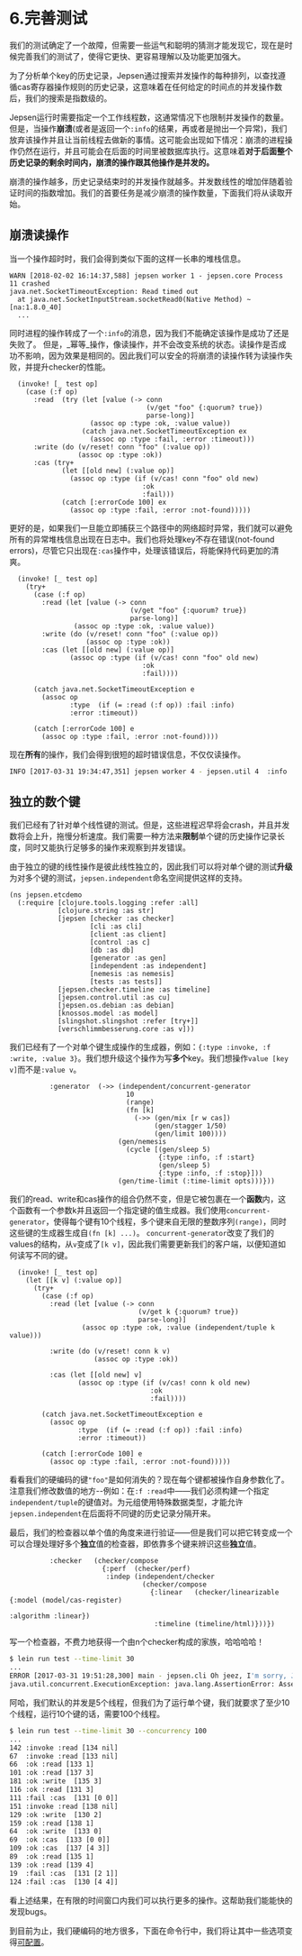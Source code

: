 # 6.完善测试

我们的测试确定了一个故障，但需要一些运气和聪明的猜测才能发现它，现在是时候完善我们的测试了，使得它更快、更容易理解以及功能更加强大。

为了分析单个key的历史记录，Jepsen通过搜索并发操作的每种排列，以查找遵循cas寄存器操作规则的历史记录，这意味着在任何给定的时间点的并发操作数后，我们的搜索是指数级的。

Jepsen运行时需要指定一个工作线程数，这通常情况下也限制并发操作的数量。但是，当操作**崩溃**\(或者是返回一个`:info`的结果，再或者是抛出一个异常\)，我们放弃该操作并且让当前线程去做新的事情。这可能会出现如下情况：崩溃的进程操作仍然在运行，并且可能会在后面的时间里被数据库执行。这意味着**对于后面整个历史记录的剩余时间内，崩溃的操作跟其他操作是并发的。**

崩溃的操作越多，历史记录结束时的并发操作就越多。并发数线性的增加伴随着验证时间的指数增加。我们的首要任务是减少崩溃的操作数量，下面我们将从读取开始。

## 崩溃读操作

当一个操作超时时，我们会得到类似下面的这样一长串的堆栈信息。

```text
WARN [2018-02-02 16:14:37,588] jepsen worker 1 - jepsen.core Process 11 crashed
java.net.SocketTimeoutException: Read timed out
  at java.net.SocketInputStream.socketRead0(Native Method) ~[na:1.8.0_40]
  ...
```

同时进程的操作转成了一个`:info`的消息，因为我们不能确定该操作是成功了还是失败了。 但是，_幂等_操作，像读操作，并不会改变系统的状态。读操作是否成功不影响，因为效果是相同的。因此我们可以安全的将崩溃的读操作转为读操作失败，并提升checker的性能。

```text
  (invoke! [_ test op]
    (case (:f op)
      :read  (try (let [value (-> conn
                                  (v/get "foo" {:quorum? true})
                                  parse-long)]
                    (assoc op :type :ok, :value value))
                  (catch java.net.SocketTimeoutException ex
                    (assoc op :type :fail, :error :timeout)))
      :write (do (v/reset! conn "foo" (:value op))
                 (assoc op :type :ok))
      :cas (try+
             (let [[old new] (:value op)]
               (assoc op :type (if (v/cas! conn "foo" old new)
                                 :ok
                                 :fail)))
             (catch [:errorCode 100] ex
               (assoc op :type :fail, :error :not-found)))))
```

更好的是，如果我们一旦能立即捕获三个路径中的网络超时异常，我们就可以避免所有的异常堆栈信息出现在日志中。我们也将处理key不存在错误\(not-found errors\)，尽管它只出现在`:cas`操作中，处理该错误后，将能保持代码更加的清爽。

```text
  (invoke! [_ test op]
    (try+
      (case (:f op)
        :read (let [value (-> conn
                              (v/get "foo" {:quorum? true})
                              parse-long)]
                (assoc op :type :ok, :value value))
        :write (do (v/reset! conn "foo" (:value op))
                   (assoc op :type :ok))
        :cas (let [[old new] (:value op)]
               (assoc op :type (if (v/cas! conn "foo" old new)
                                 :ok
                                 :fail))))

      (catch java.net.SocketTimeoutException e
        (assoc op
               :type  (if (= :read (:f op)) :fail :info)
               :error :timeout))

      (catch [:errorCode 100] e
        (assoc op :type :fail, :error :not-found))))
```

现在**所有**的操作，我们会得到很短的超时错误信息，不仅仅读操作。

```bash
INFO [2017-03-31 19:34:47,351] jepsen worker 4 - jepsen.util 4  :info :cas  [4 4] :timeout
```

## 独立的数个键

我们已经有了针对单个线性键的测试。但是，这些进程迟早将会crash，并且并发数将会上升，拖慢分析速度。我们需要一种方法来**限制**单个键的历史操作记录长度，同时又能执行足够多的操作来观察到并发错误。

由于独立的键的线性操作是彼此线性独立的，因此我们可以将对单个键的测试**升级**为对多个键的测试，`jepsen.independent`命名空间提供这样的支持。

```text
(ns jepsen.etcdemo
  (:require [clojure.tools.logging :refer :all]
            [clojure.string :as str]
            [jepsen [checker :as checker]
                    [cli :as cli]
                    [client :as client]
                    [control :as c]
                    [db :as db]
                    [generator :as gen]
                    [independent :as independent]
                    [nemesis :as nemesis]
                    [tests :as tests]]
            [jepsen.checker.timeline :as timeline]
            [jepsen.control.util :as cu]
            [jepsen.os.debian :as debian]
            [knossos.model :as model]
            [slingshot.slingshot :refer [try+]]
            [verschlimmbesserung.core :as v]))
```

我们已经有了一个对单个键生成操作的生成器，例如：`{:type :invoke, :f :write, :value 3}`。我们想升级这个操作为写**多个**key。我们想操作`value [key v]`而不是`:value v`。

```text
          :generator  (->> (independent/concurrent-generator
                             10
                             (range)
                             (fn [k]
                               (->> (gen/mix [r w cas])
                                    (gen/stagger 1/50)
                                    (gen/limit 100))))
                           (gen/nemesis
                             (cycle [(gen/sleep 5)
                                     {:type :info, :f :start}
                                     (gen/sleep 5)
                                     {:type :info, :f :stop}]))
                           (gen/time-limit (:time-limit opts)))}))
```

我们的read、write和cas操作的组合仍然不变，但是它被包裹在一个**函数**内，这个函数有一个参数k并且返回一个指定键的值生成器。我们使用`concurrent-generator`，使得每个键有10个线程，多个键来自无限的整数序列`(range)`，同时这些键的生成器生成自`(fn [k] ...)`。 `concurrent-generator`改变了我们的values的结构，从`v`变成了`[k v]`，因此我们需要更新我们的客户端，以便知道如何读写不同的键。

```text
  (invoke! [_ test op]
    (let [[k v] (:value op)]
      (try+
        (case (:f op)
          :read (let [value (-> conn
                                (v/get k {:quorum? true})
                                parse-long)]
                  (assoc op :type :ok, :value (independent/tuple k value)))

          :write (do (v/reset! conn k v)
                     (assoc op :type :ok))

          :cas (let [[old new] v]
                 (assoc op :type (if (v/cas! conn k old new)
                                   :ok
                                   :fail))))

        (catch java.net.SocketTimeoutException e
          (assoc op
                 :type  (if (= :read (:f op)) :fail :info)
                 :error :timeout))

        (catch [:errorCode 100] e
          (assoc op :type :fail, :error :not-found)))))
```

看看我们的硬编码的键`"foo"`是如何消失的？现在每个键都被操作自身参数化了。注意我们修改数值的地方--例如：在`:f :read`中——我们必须构建一个指定`independent/tuple`的键值对。为元组使用特殊数据类型，才能允许`jepsen.independent`在后面将不同键的历史记录分隔开来。

最后，我们的检查器以单个值的角度来进行验证——但是我们可以把它转变成一个可以合理处理好多个**独立**值的检查器，即依靠多个键来辨识这些**独立**值。

```text
          :checker   (checker/compose
                       {:perf  (checker/perf)
                        :indep (independent/checker
                                 (checker/compose
                                   {:linear   (checker/linearizable {:model (model/cas-register)
                                                                     :algorithm :linear})
                                    :timeline (timeline/html)}))})
```

写一个检查器，不费力地获得一个由n个checker构成的家族，哈哈哈哈！

```bash
$ lein run test --time-limit 30
...
ERROR [2017-03-31 19:51:28,300] main - jepsen.cli Oh jeez, I'm sorry, Jepsen broke. Here's why:
java.util.concurrent.ExecutionException: java.lang.AssertionError: Assert failed: This jepsen.independent/concurrent-generator has 5 threads to work with, but can only use 0 of those threads to run 0 concurrent keys with 10 threads apiece. Consider raising or lowering the test's :concurrency to a multiple of 10.
```

阿哈，我们默认的并发是5个线程，但我们为了运行单个键，我们就要求了至少10个线程，运行10个键的话，需要100个线程。

```bash
$ lein run test --time-limit 30 --concurrency 100
...
142 :invoke :read [134 nil]
67  :invoke :read [133 nil]
66  :ok :read [133 1]
101 :ok :read [137 3]
181 :ok :write  [135 3]
116 :ok :read [131 3]
111 :fail :cas  [131 [0 0]]
151 :invoke :read [138 nil]
129 :ok :write  [130 2]
159 :ok :read [138 1]
64  :ok :write  [133 0]
69  :ok :cas  [133 [0 0]]
109 :ok :cas  [137 [4 3]]
89  :ok :read [135 1]
139 :ok :read [139 4]
19  :fail :cas  [131 [2 1]]
124 :fail :cas  [130 [4 4]]
```

看上述结果，在有限的时间窗口内我们可以执行更多的操作。这帮助我们能能快的发现bugs。

到目前为止，我们硬编码的地方很多，下面在命令行中，我们将让其中一些选项变得[可配置](07-cn-parameters.md)。

